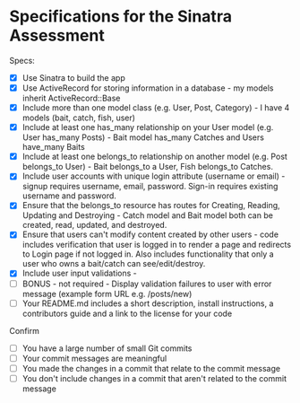 # Specifications for the Sinatra Assessment

Specs:
- [x] Use Sinatra to build the app
- [x] Use ActiveRecord for storing information in a database - my models inherit ActiveRecord::Base
- [x] Include more than one model class (e.g. User, Post, Category) - I have 4 models (bait, catch, fish, user)
- [x] Include at least one has_many relationship on your User model (e.g. User has_many Posts) - Bait model has_many Catches and Users have_many Baits
- [x] Include at least one belongs_to relationship on another model (e.g. Post belongs_to User) - Bait belongs_to a User, Fish belongs_to Catches.
- [x] Include user accounts with unique login attribute (username or email) - signup requires username, email, password.  Sign-in requires existing username and password.
- [x] Ensure that the belongs_to resource has routes for Creating, Reading, Updating and Destroying - Catch model and Bait model both can be created, read, updated, and destroyed.
- [x] Ensure that users can't modify content created by other users - code includes verification that user is logged in to render a page and redirects to Login page if not logged in.  Also includes functionality that only a user who owns a bait/catch can see/edit/destroy.
- [x] Include user input validations -
- [ ] BONUS - not required - Display validation failures to user with error message (example form URL e.g. /posts/new)
- [ ] Your README.md includes a short description, install instructions, a contributors guide and a link to the license for your code

Confirm
- [ ] You have a large number of small Git commits
- [ ] Your commit messages are meaningful
- [ ] You made the changes in a commit that relate to the commit message
- [ ] You don't include changes in a commit that aren't related to the commit message
